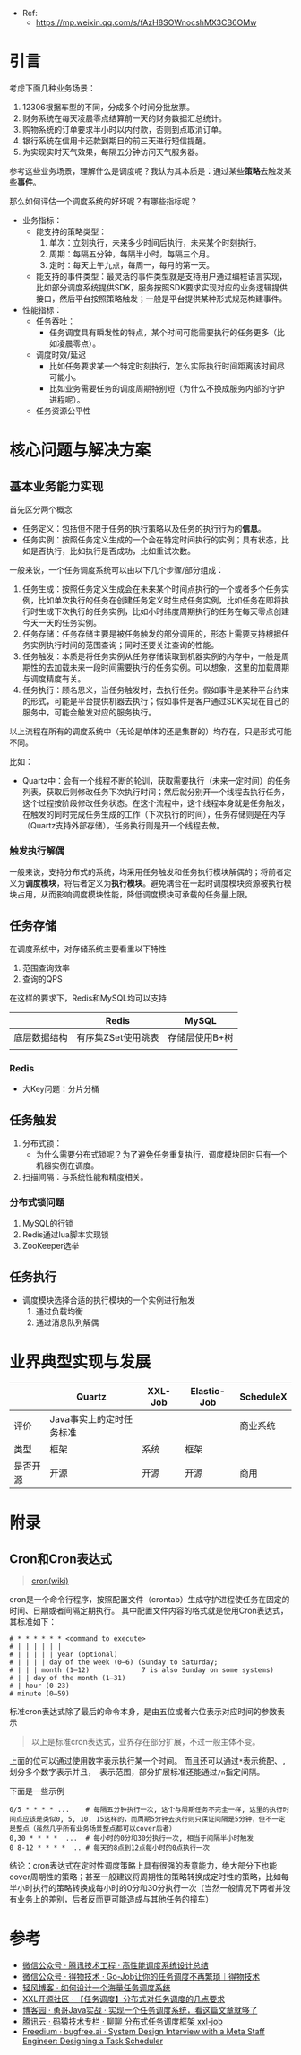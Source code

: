 + Ref:
    + https://mp.weixin.qq.com/s/fAzH8SOWnocshMX3CB6OMw


# 引言

考虑下面几种业务场景：
1. 12306根据车型的不同，分成多个时间分批放票。
2. 财务系统在每天凌晨零点结算前一天的财务数据汇总统计。
3. 购物系统的订单要求半小时以内付款，否则到点取消订单。
4. 银行系统在信用卡还款到期日的前三天进行短信提醒。
5. 为实现实时天气效果，每隔五分钟访问天气服务器。

参考这些业务场景，理解什么是调度呢？我认为其本质是：通过某些**策略**去触发某些**事件**。

那么如何评估一个调度系统的好坏呢？有哪些指标呢？
+ 业务指标：
    + 能支持的策略类型：
        1. 单次：立刻执行，未来多少时间后执行，未来某个时刻执行。
        2. 周期：每隔五分钟，每隔半小时，每隔三个月。
        3. 定时：每天上午九点，每周一，每月的第一天。
    + 能支持的事件类型：最灵活的事件类型就是支持用户通过编程语言实现，比如部分调度系统提供SDK，服务按照SDK要求实现对应的业务逻辑提供接口，然后平台按照策略触发；一般是平台提供某种形式规范构建事件。
+ 性能指标：
    + 任务吞吐：
        + 任务调度具有瞬发性的特点，某个时间可能需要执行的任务更多（比如凌晨零点）。
    + 调度时效/延迟
        + 比如任务要求某一个特定时刻执行，怎么实际执行时间距离该时间尽可能小。
        + 比如业务需要任务的调度周期特别短（为什么不换成服务内部的守护进程呢）。
    + 任务资源公平性

# 核心问题与解决方案

## 基本业务能力实现

首先区分两个概念
+ 任务定义：包括但不限于任务的执行策略以及任务的执行行为的**信息**。
+ 任务实例：按照任务定义生成的一个会在特定时间执行的实例；具有状态，比如是否执行，比如执行是否成功，比如重试次数。

一般来说，一个任务调度系统可以由以下几个步骤/部分组成：

1. 任务生成：按照任务定义生成会在未来某个时间点执行的一个或者多个任务实例，比如单次执行的任务在创建任务定义时生成任务实例，比如任务在即将执行时生成下次执行的任务实例，比如小时纬度周期执行的任务在每天零点创建今天一天的任务实例。
2. 任务存储：任务存储主要是被任务触发的部分调用的，形态上需要支持根据任务实例执行时间的范围查询；同时还要关注查询的性能。
3. 任务触发：本质是将任务实例从任务存储读取到机器实例的内存中，一般是周期性的去加载未来一段时间需要执行的任务实例。可以想象，这里的加载周期与调度精度有关。
4. 任务执行：顾名思义，当任务触发时，去执行任务。假如事件是某种平台约束的形式，可能是平台提供机器去执行；假如事件是客户通过SDK实现在自己的服务中，可能会触发对应的服务执行。

以上流程在所有的调度系统中（无论是单体的还是集群的）均存在，只是形式可能不同。

比如：
+ Quartz中：会有一个线程不断的轮训，获取需要执行（未来一定时间）的任务列表，获取后则修改任务下次执行时间；然后就分别开一个线程去执行任务，这个过程按阶段修改任务状态。在这个流程中，这个线程本身就是任务触发，在触发的同时完成任务生成的工作（下次执行的时间），任务存储则是在内存（Quartz支持外部存储），任务执行则是开一个线程去做。

### 触发执行解偶

一般来说，支持分布式的系统，均采用任务触发和任务执行模块解偶的；将前者定义为**调度模块**，将后者定义为**执行模块**。避免耦合在一起时调度模块资源被执行模块占用，从而影响调度模块性能，降低调度模块可承载的任务量上限。

## 任务存储

在调度系统中，对存储系统主要看重以下特性
1. 范围查询效率
2. 查询的QPS

在这样的要求下，Redis和MySQL均可以支持

|        | Redis       | MySQL    |
| ------ | ----------- | -------- |
| 底层数据结构 | 有序集ZSet使用跳表 | 存储层使用B+树 |
|        |             |          |

### Redis

+ 大Key问题：分片分桶

## 任务触发

1. 分布式锁：
    + 为什么需要分布式锁呢？为了避免任务重复执行，调度模块同时只有一个机器实例在调度。
2. 扫描间隔：与系统性能和精度相关。

### 分布式锁问题

1. MySQL的行锁
2. Redis通过lua脚本实现锁
3. ZooKeeper选举

## 任务执行

+ 调度模块选择合适的执行模块的一个实例进行触发
    1. 通过负载均衡
    2. 通过消息队列解偶

# 业界典型实现与发展

|      | Quartz         | XXL-Job | Elastic-Job | ScheduleX |
| ---- | -------------- | ------- | ----------- | --------- |
| 评价   | Java事实上的定时任务标准 |         |             | 商业系统      |
| 类型   | 框架             | 系统      | 框架          |           |
| 是否开源 | 开源             | 开源      | 开源          | 商用        |

# 附录

## Cron和Cron表达式

> [cron(wiki)](https://en.wikipedia.org/wiki/Cron)

cron是一个命令行程序，按照配置文件（crontab）生成守护进程使任务在固定的时间、日期或者间隔定期执行。
其中配置文件内容的格式就是使用Cron表达式，其标准如下：
```
# * * * * * * <command to execute>
# | | | | | |
# | | | | | year (optional)
# | | | | day of the week (0–6) (Sunday to Saturday; 
# | | | month (1–12)             7 is also Sunday on some systems)
# | | day of the month (1–31)
# | hour (0–23)
# minute (0–59)
```

标准cron表达式除了最后的命令本身，是由五位或者六位表示对应时间的参数表示
> 以上是标准cron表达式，业界存在部分扩展，不过一般主体不变。

上面的位可以通过使用数字表示执行某一个时间。
而且还可以通过`*`表示统配、`,`划分多个数字表示并且，`-`表示范围，部分扩展标准还能通过`/n`指定间隔。

下面是一些示例
```
0/5 * * * * ...    # 每隔五分钟执行一次, 这个与周期任务不完全一样, 这里的执行时间点应该是类似0, 5, 10, 15这样的，而周期5分钟去执行则只保证间隔是5分钟，但不一定是整点（虽然几乎所有业务场景整点都可以cover后者）
0,30 * * * *  ...  # 每小时的0分和30分执行一次, 相当于间隔半小时触发
0 8-12 * * * *  .. # 每天的8点到12点每小时的0点执行一次
```

结论：cron表达式在定时性调度策略上具有很强的表意能力，绝大部分下也能cover周期性的策略；甚至一般建议将周期性的策略转换成定时性的策略，比如每半小时执行的策略转换成每小时的0分和30分执行一次（当然一般情况下两者并没有业务上的差别，后者反而更可能造成与其他任务的撞车）

# 参考

+ [微信公众号 · 腾讯技术工程 · 高性能调度系统设计总结](https://mp.weixin.qq.com/s/fAzH8SOWnocshMX3CB6OMw)
+ [微信公众号 · 得物技术 · Go-Job让你的任务调度不再繁琐｜得物技术](https://mp.weixin.qq.com/s/24UZVu-yrXwIt_YWn9txTg)
+ [轻风博客 · 如何设计一个海量任务调度系统](https://www.cnblogs.com/88223100/p/How-to-Design-a-Massive-Task-Scheduling-System.html)
+ [XXL开源社区 · 【任务调度】分布式对任务调度的几点要求](https://www.xuxueli.com/blog/?blog=./notebook/8-%E5%9F%BA%E7%A1%80%E6%9E%B6%E6%9E%84%E4%B8%8E%E4%B8%AD%E9%97%B4%E4%BB%B6%E5%9B%BE%E8%B0%B1/2-%E7%90%86%E8%AE%BA%E7%AF%87/2.1%E3%80%81%E3%80%90%E4%BB%BB%E5%8A%A1%E8%B0%83%E5%BA%A6%E3%80%91%E5%88%86%E5%B8%83%E5%BC%8F%E5%AF%B9%E4%BB%BB%E5%8A%A1%E8%B0%83%E5%BA%A6%E7%9A%84%E5%87%A0%E7%82%B9%E8%A6%81%E6%B1%82.md)
+ [博客园 · 勇哥Java实战 · 实现一个任务调度系统，看这篇文章就够了](https://www.cnblogs.com/makemylife/p/15838776.html)
+ [腾讯云 · 码猿技术专栏 · 聊聊 分布式任务调度框架 xxl-job](https://cloud.tencent.com/developer/article/2277093)
+ [Freedium · bugfree.ai · System Design Interview with a Meta Staff Engineer: Designing a Task Scheduler](https://freedium.cfd/medium.com/@bugfreeai/system-design-interview-with-a-meta-staff-engineer-designing-a-task-scheduler-1a5041b4860e)
